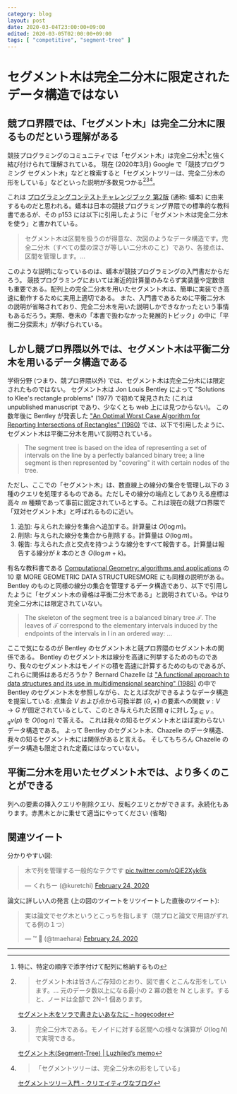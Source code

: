 ```yaml
---
category: blog
layout: post
date: 2020-03-04T23:00:00+09:00
edited: 2020-03-05T02:00:00+09:00
tags: [ "competitive", "segment-tree" ]
---
```


# セグメント木は完全二分木に限定されたデータ構造ではない


## 競プロ界隈では、「セグメント木」は完全二分木に限るものだという理解がある

競技プログラミングのコミュニティでは「セグメント木」は完全二分木[^array]と強く結び付けられて理解されている。
現在 (2020年3月) Google で「競技プログラミング セグメント木」などと検索すると「セグメントツリーは、完全二分木の形をしている」などといった説明が多数見つかる[^tsutaj][^ei1333][^furuya]。

これは [プログラミングコンテストチャレンジブック 第2版](https://www.amazon.co.jp/dp/B00CY9256C) (通称: 蟻本) に由来するものだと思われる。蟻本は日本の競技プログラミング界隈での標準的な教科書であるが、その p153 には以下に引用したように「セグメント木は完全二分木を使う」と書かれている。

>   セグメント木は区間を扱うのが得意な、次図のようなデータ構造です。完全二分木（すべての葉の深さが等しい二分木のこと）であり、各接点は、区間を管理します。…

このような説明になっているのは、蟻本が競技プログラミングの入門書だからだろう。
競技プログラミングにおいては漸近的計算量のみならず実装量や定数倍も重要である。配列上の完全二分木を用いたセグメント木は、簡単に実装でき高速に動作するために実用上適切である。
また、入門書であるために平衡二分木の説明が省略されており、完全二分木を用いた説明しかできなかったという事情もあるだろう。実際、巻末の「本書で扱わなかった発展的トピック」の中に「平衡二分探索木」が挙げられている。


## しかし競プロ界隈以外では、セグメント木は平衡二分木を用いるデータ構造である

学術分野 (つまり、競プロ界隈以外) では、セグメント木は完全二分木には限定されたものではない。
セグメント木は Jon Louis Bentley によって "Solutions to Klee's rectangle problems" (1977) で初めて発見された (これは unpublished manuscript であり、少なくとも web 上には見つからない)。
この数年後に Bentley が発表した ["An Optimal Worst Case Algorithm for Reporting Intersections of Rectangles" (1980)](https://ieeexplore.ieee.org/document/1675628) では、以下で引用したように、セグメント木は平衡二分木を用いて説明されている。

>   The segment tree is based on the idea of representing a set of intervals on the line by a perfectly balanced binary tree; a line segment is then represented by "covering" it with certain nodes of the tree.

ただし、ここでの「セグメント木」は、数直線上の線分の集合を管理し以下の $3$ 種のクエリを処理するものである。ただしその線分の端点としてありえる座標は高々 $m$ 種類であって事前に固定されているとする。これは現在の競プロ界隈で「双対セグメント木」と呼ばれるものに近い。

1.  追加: 与えられた線分を集合へ追加する。計算量は $O(\log m)$。
2.  削除: 与えられた線分を集合から削除する。計算量は $O(\log m)$。
3.  報告: 与えられた点と交点を持つような線分をすべて報告する。計算量は報告する線分が $k$ 本のとき $O(\log m + k)$。

有名な教科書である [Computational Geometry: algorithms and applications](https://link.springer.com/book/10.1007/978-3-662-03427-9) の $10$ 章 MORE GEOMETRIC DATA STRUCTURESMORE にも同様の説明がある。Bentley のものと同様の線分の集合を管理するデータ構造であり、以下で引用したように「セグメント木の骨格は平衡二分木である」と説明されている。やはり完全二分木には限定されていない。

>   The skeleton of the segment tree is a balanced binary tree $\mathcal{T}$. The leaves of $\mathcal{T}$ correspond to the elementary intervals induced by the endpoints of the intervals in I in an ordered way: …

ここで気になるのが Bentley のセグメント木と競プロ界隈のセグメント木の関係である。
Bentley のセグメント木は線分を高速に列挙するためのものであり、我々のセグメント木はモノイドの積を高速に計算するためのものであるが、これらに関係はあるだろうか？
Bernard Chazelle は ["A functional approach to data structures and its use in multidimensional searching" (1988)](https://epubs.siam.org/doi/abs/10.1137/0217026) の中で Bentley のセグメント木を参照しながら、たとえば次ができるようなデータ構造を提案している: 点集合 $V$ および点から可換半群 $(G, +)$ の要素への関数 $v : V \to G$ が固定されているとして、このとき与えられた区間 $q$ に対し $\sum _ {p \in V \cap q} v(p)$ を $O(\log n)$ で答える。
これは我々の知るセグメント木とほぼ変わらないデータ構造である。
よって Bentley のセグメント木、Chazelle のデータ構造、我々の知るセグメント木には関係があると言える。
そしてもちろん Chazelle のデータ構造も限定された定義にはなっていない。


## 平衡二分木を用いたセグメント木では、より多くのことができる

列への要素の挿入クエリや削除クエリ、反転クエリとかができます。永続化もあります。赤黒木とかに乗せて適当にやってください (省略)


## 関連ツイート

分かりやすい図:

<blockquote class="twitter-tweet"><p lang="ja" dir="ltr">木で列を管理する一般的なテクです <a href="https://t.co/oQiE2Xyk6k">pic.twitter.com/oQiE2Xyk6k</a></p>&mdash; くれちー (@kuretchi) <a href="https://twitter.com/kuretchi/status/1231816561318457344?ref_src=twsrc%5Etfw">February 24, 2020</a></blockquote> <script async src="https://platform.twitter.com/widgets.js" charset="utf-8"></script>

論文に詳しい人の発言 (上の図のツイートをリツイートした直後のツイート):

<blockquote class="twitter-tweet" data-partner="tweetdeck"><p lang="ja" dir="ltr">実は論文でセグ木というとこっちを指します（競プロと論文で用語がずれてる例の１つ）</p>&mdash; ™ 🔰 (@tmaehara) <a href="https://twitter.com/tmaehara/status/1232011335669432320?ref_src=twsrc%5Etfw">February 24, 2020</a></blockquote>
<script async src="https://platform.twitter.com/widgets.js" charset="utf-8"></script>

---

[^array]: 特に、特定の順序で添字付けて配列に格納するもの

[^furuya]:
    >   「セグメントツリーは、完全二分木の形をしている」

    [セグメントツリー入門 - クリエイティヴなブログ](https://www.creativ.xyz/segment-tree-entrance-999/)

[^tsutaj]:
    >   セグメント木は皆さんご存知のとおり、図で書くとこんな形をしています。… 元のデータ数以上になる最小の 2 冪の数を N とします。すると、ノードは全部で 2N−1 個あります。

    [セグメント木をソラで書きたいあなたに - hogecoder](http://tsutaj.hatenablog.com/entry/2017/03/29/204841)

[^ei1333]:
    >   完全二分木である。モノイドに対する区間への様々な演算が $O(\log N)$ で実現できる。

    [セグメント木(Segment-Tree) \| Luzhiled’s memo](https://ei1333.github.io/luzhiled/snippets/structure/segment-tree.html)
